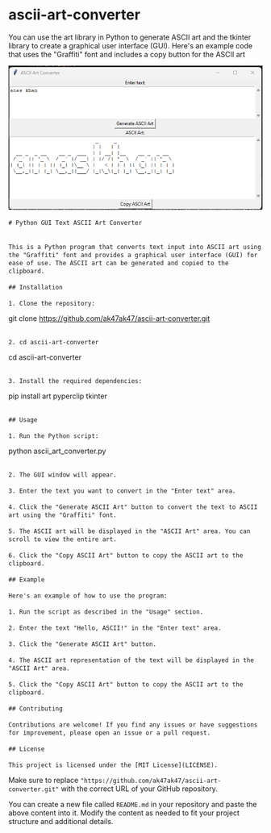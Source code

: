 # ascii-art-converter
You can use the art library in Python to generate ASCII art and the tkinter library to create a graphical user interface (GUI). Here's an example code that uses the "Graffiti" font and includes a copy button for the ASCII art
<p>
<img src="https://github.com/ak47ak47/ascii-art-converter/blob/main/ascii.png" ></p>

```
# Python GUI Text ASCII Art Converter


This is a Python program that converts text input into ASCII art using the "Graffiti" font and provides a graphical user interface (GUI) for ease of use. The ASCII art can be generated and copied to the clipboard.

## Installation

1. Clone the repository:

   ```
   git clone https://github.com/ak47ak47/ascii-art-converter.git
   ```

2. cd ascii-art-converter

   ```
   cd ascii-art-converter
   ```

3. Install the required dependencies:

   ```
   pip install art pyperclip tkinter
   ```

## Usage

1. Run the Python script:

   ```
   python ascii_art_converter.py
   ```

2. The GUI window will appear.

3. Enter the text you want to convert in the "Enter text" area.

4. Click the "Generate ASCII Art" button to convert the text to ASCII art using the "Graffiti" font.

5. The ASCII art will be displayed in the "ASCII Art" area. You can scroll to view the entire art.

6. Click the "Copy ASCII Art" button to copy the ASCII art to the clipboard.

## Example

Here's an example of how to use the program:

1. Run the script as described in the "Usage" section.

2. Enter the text "Hello, ASCII!" in the "Enter text" area.

3. Click the "Generate ASCII Art" button.

4. The ASCII art representation of the text will be displayed in the "ASCII Art" area.

5. Click the "Copy ASCII Art" button to copy the ASCII art to the clipboard.

## Contributing

Contributions are welcome! If you find any issues or have suggestions for improvement, please open an issue or a pull request.

## License

This project is licensed under the [MIT License](LICENSE).

```

Make sure to replace `"https://github.com/ak47ak47/ascii-art-converter.git"` with the correct URL of your GitHub repository.

You can create a new file called `README.md` in your repository and paste the above content into it. Modify the content as needed to fit your project structure and additional details.
